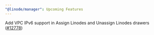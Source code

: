 ```yaml
---
"@linode/manager": Upcoming Features
---
```


Add VPC IPv6 support in Assign Linodes and Unassign Linodes drawers ([#12778](https://github.com/linode/manager/pull/12778))
